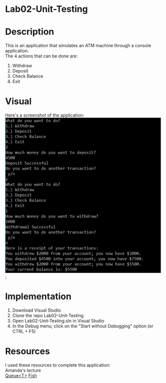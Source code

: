 # Lab02-Unit-Testing

# Description
This is an application that simulates an ATM machine through a console application.  
The 4 actions that can be done are:  
1. Withdraw
2. Deposit
3. Check Balance
4. Exit

# Visual
Here's a screenshot of the application:  
![Console Application of an ATM](console_app_ATM.PNG);

# Implementation
1. Download Visual Studio
2. Clone the repo Lab02-Unit-Testing
3. Open Lab02-Unit-Testing.sln in Visual Studio
4. In the Debug menu; click on the "Start without Debugging" option (or CTRL + F5)

# Resources
I used these resources to complete this application:  
Amanda's lecture  
[Queue\<T\>](https://msdn.microsoft.com/en-us/library/t249c2y7(v=vs.110).aspx)  
[Fish](http://www.ascii-art.de/ascii/def/fish.txt)
